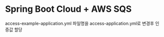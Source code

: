 # Spring Boot Cloud + AWS SQS

access-example-application.yml 파일명을 access-application.yml로 변경후 인증값 할당